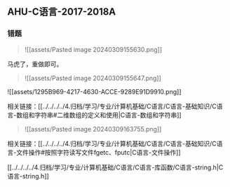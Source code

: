 ## AHU-C语言-2017-2018A

### 错题

>![[assets/Pasted image 20240309155630.png]]

马虎了，重做即可。

>![[assets/Pasted image 20240309155647.png]]

![[assets/1295B969-4217-4630-ACCE-9289E91D9910.png]]

相关链接：[[../../../../4.归档/学习/专业/计算机基础/C语言/C语言-基础知识/C语言-数组和字符串#二维数组的定义和使用|C语言-数组和字符串]]

>![[assets/Pasted image 20240309163755.png]]

相关链接：[[../../../../4.归档/学习/专业/计算机基础/C语言/C语言-基础知识/C语言-文件操作#按照字符读写文件fgetc、fputc|C语言-文件操作]]

[[../../../../4.归档/学习/专业/计算机基础/C语言/C语言-库函数/C语言-string.h|C语言-string.h]]

